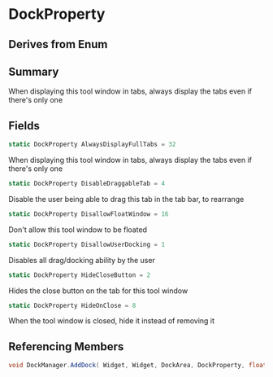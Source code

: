 # DockProperty

## Derives from Enum

## Summary

When displaying this tool window in tabs, always display the tabs even if there's only one
## Fields

```c#
static DockProperty AlwaysDisplayFullTabs = 32
```
When displaying this tool window in tabs, always display the tabs even if there's only one
```c#
static DockProperty DisableDraggableTab = 4
```
Disable the user being able to drag this tab in the tab bar, to rearrange
```c#
static DockProperty DisallowFloatWindow = 16
```
Don't allow this tool window to be floated
```c#
static DockProperty DisallowUserDocking = 1
```
Disables all drag/docking ability by the user
```c#
static DockProperty HideCloseButton = 2
```
Hides the close button on the tab for this tool window
```c#
static DockProperty HideOnClose = 8
```
When the tool window is closed, hide it instead of removing it
## Referencing Members

```c#
void DockManager.AddDock( Widget, Widget, DockArea, DockProperty, float ) 
```
